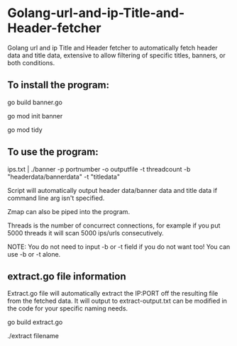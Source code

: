 # Golang-url-and-ip-Title-and-Header-fetcher
Golang url and ip Title and Header fetcher to automatically fetch header data and title data, extensive to allow filtering of specific titles, banners, or both conditions.

## To install the program:

go build banner.go

go mod init banner

go mod tidy

## To use the program:

ips.txt | ./banner -p portnumber -o outputfile -t threadcount -b "headerdata/bannerdata" -t "titledata"

Script will automatically output header data/banner data and title data if command line arg isn't specified.

Zmap can also be piped into the program.

Threads is the number of concurrect connections, for example if you put 5000 threads it will scan 5000 ips/urls consecutively.

NOTE: You do not need to input -b or -t field if you do not want too! You can use -b or -t alone.

## extract.go file information

Extract.go file will automatically extract the IP:PORT off the resulting file from the fetched data. It will output to extract-output.txt can be modified in the code for your specific naming needs.

go build extract.go

./extract filename
